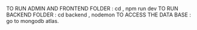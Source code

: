 TO RUN ADMIN AND FRONTEND FOLDER : cd <folder name> , npm run dev
TO RUN BACKEND FOLDER : cd backend , nodemon
TO ACCESS THE DATA BASE : go to mongodb atlas.